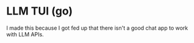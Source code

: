 # LLM TUI (go)

I made this because I got fed up that there isn't a good chat app to work with LLM APIs.
